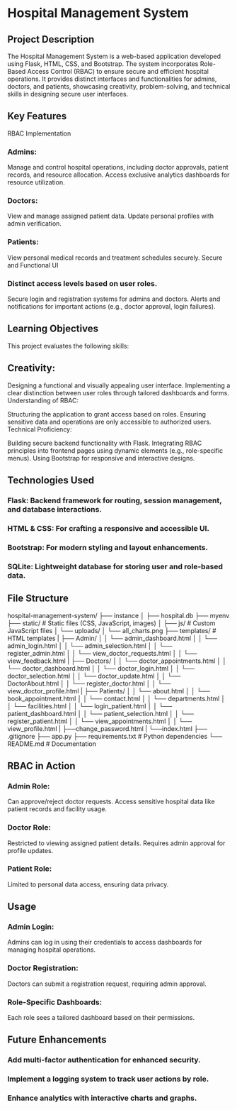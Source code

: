 # Hospital Management System
## Project Description
The Hospital Management System is a web-based application developed using Flask, HTML, CSS, and Bootstrap. The system incorporates Role-Based Access Control (RBAC) to ensure secure and efficient hospital operations. It provides distinct interfaces and functionalities for admins, doctors, and patients, showcasing creativity, problem-solving, and technical skills in designing secure user interfaces.

## Key Features
RBAC Implementation
### Admins:
Manage and control hospital operations, including doctor approvals, patient records, and resource allocation.
Access exclusive analytics dashboards for resource utilization.
### Doctors:
View and manage assigned patient data.
Update personal profiles with admin verification.
### Patients:
View personal medical records and treatment schedules securely.
Secure and Functional UI
### Distinct access levels based on user roles.
Secure login and registration systems for admins and doctors.
Alerts and notifications for important actions (e.g., doctor approval, login failures).

## Learning Objectives
This project evaluates the following skills:

## Creativity:

Designing a functional and visually appealing user interface.
Implementing a clear distinction between user roles through tailored dashboards and forms.
Understanding of RBAC:

Structuring the application to grant access based on roles.
Ensuring sensitive data and operations are only accessible to authorized users.
Technical Proficiency:

Building secure backend functionality with Flask.
Integrating RBAC principles into frontend pages using dynamic elements (e.g., role-specific menus).
Using Bootstrap for responsive and interactive designs.
## Technologies Used
### Flask: Backend framework for routing, session management, and database interactions.
### HTML & CSS: For crafting a responsive and accessible UI.
### Bootstrap: For modern styling and layout enhancements.
### SQLite: Lightweight database for storing user and role-based data.


## File Structure

hospital-management-system/
├── instance
│   ├── hospital.db
├── myenv
├── static/             # Static files (CSS, JavaScript, images)
│   ├── js/             # Custom JavaScript files
│   └── uploads/ 
│   └── all_charts.png
├── templates/          # HTML templates
|   ├── Admin/ 
│   │   └── admin_dashboard.html
│   │   └── admin_login.html
│   │   └── admin_selection.html
│   │   └── register_admin.html
│   │   └── view_doctor_requests.html
│   │   └── view_feedback.html
|   ├── Doctors/ 
│   │   └── doctor_appointments.html
│   │   └── doctor_dashboard.html
│   │   └── doctor_login.html
│   │   └── doctor_selection.html
│   │   └── doctor_update.html
│   │   └── DoctorAbout.html
│   │   └── register_doctor.html
│   │   └── view_doctor_profile.html
|   ├── Patients/ 
│   │   └── about.html
│   │   └── book_appointment.html 
│   │   └── contact.html
│   │   └── departments.html
│   │   └── facilities.html 
│   │   └── login_patient.html 
│   │   └── patient_dashboard.html 
│   │   └── patient_selection.html 
│   │   └── register_patient.html 
│   │   └── view_appointments.html 
│   │   └── view_profile.html
|   ├──change_password.html
|   └──index.html
├── .gitignore
├── app.py
├── requirements.txt    # Python dependencies
└── README.md           # Documentation

## RBAC in Action
### Admin Role:
Can approve/reject doctor requests.
Access sensitive hospital data like patient records and facility usage.
### Doctor Role:
Restricted to viewing assigned patient details.
Requires admin approval for profile updates.
### Patient Role:
Limited to personal data access, ensuring data privacy.

## Usage
### Admin Login:
Admins can log in using their credentials to access dashboards for managing hospital operations.

### Doctor Registration:
Doctors can submit a registration request, requiring admin approval.

### Role-Specific Dashboards:
Each role sees a tailored dashboard based on their permissions.

## Future Enhancements
### Add multi-factor authentication for enhanced security.
### Implement a logging system to track user actions by role.
### Enhance analytics with interactive charts and graphs.
